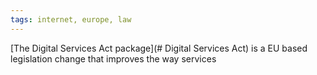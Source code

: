 ```yaml
---
tags: internet, europe, law
---
```


[The Digital Services Act package](# Digital Services Act) is a EU based legislation change that improves the way services